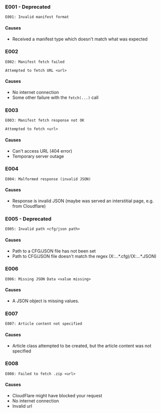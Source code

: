 ### E001 - Deprecated

```
E001: Invalid manifest format
```

#### Causes

- Received a manifest type which doesn't match what was expected

### E002

```
E002: Manifest fetch failed

Attempted to fetch URL <url>
```

#### Causes

- No internet connection
- Some other failure with the `fetch(...)` call

### E003

```
E003: Manifest fetch response not OK

Attempted to fetch <url>
```

#### Causes

- Can't access URL (404 error)
- Temporary server outage

### E004

```
E004: Malformed response (invalid JSON)
```

#### Causes

- Response is invalid JSON (maybe was served an interstitial page, e.g. from Cloudflare)

### E005 - Deprecated

```
E005: Invalid path <cfg/json path>
```

#### Causes

- Path to a CFG/JSON file has not been set
- Path to CFG/JSON file doesn't match the regex (X:\...\*.cfg)/(X:\...\*.JSON)

### E006

```
E006: Missing JSON Data <value missing>
```

#### Causes

- A JSON object is missing values.

### E007

```
E007: Article content not specified
```

#### Causes

- Article class attempted to be created, but the article content was not specified

### E008

```
E008: Failed to fetch .zip <url>
```

#### Causes

- CloudFlare might have blocked your request
- No internet connection
- Invalid url
